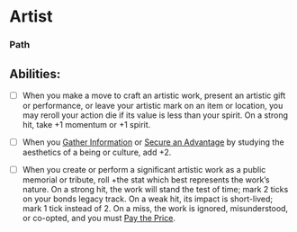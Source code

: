 # Artist
### Path


## Abilities:
- [ ] When you make a move to craft an artistic work, present an artistic gift or performance, or leave your artistic mark on an item or location, you may reroll your action die if its value is less than your spirit. On a strong hit, take +1 momentum or +1 spirit.

- [ ] When you [Gather Information](Gather_Information.md) or [Secure an Advantage](40_Mechanics/Moves/Adventure/Secure_an_Advantage.md) by studying the aesthetics of a being or culture, add +2.

- [ ] When you create or perform a significant artistic work as a public memorial or tribute, roll +the stat which best represents the work’s nature. On a strong hit, the work will stand the test of time; mark 2 ticks on your bonds legacy track. On a weak hit, its impact is short-lived; mark 1 tick instead of 2. On a miss, the work is ignored, misunderstood, or co-opted, and you must [Pay the Price](Pay_the_Price.md).

